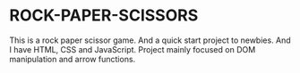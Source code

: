 # ROCK-PAPER-SCISSORS
This is a rock paper scissor game. And a quick start project to newbies. And I have HTML, CSS and JavaScript. Project mainly focused on DOM manipulation and arrow functions.

